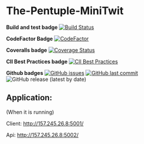 # The-Pentuple-MiniTwit

**Build and test badge**
[![Build Status](https://github.com/Grumlebob/The-Pentuple-MiniTwit/actions/workflows/dotnet.yml/badge.svg)](https://github.com/Grumlebob/The-Pentuple-MiniTwit/actions/workflows/dotnet.yml)

**CodeFactor Badge**
[![CodeFactor](https://www.codefactor.io/repository/github/Grumlebob/The-Pentuple-MiniTwit/badge)](https://www.codefactor.io/repository/github/Grumlebob/The-Pentuple-MiniTwit)

**Coveralls badge**
[![Coverage Status](https://coveralls.io/repos/github/Grumlebob/The-Pentuple-MiniTwit/badge.svg?branch=main)](https://coveralls.io/github/Grumlebob/The-Pentuple-MiniTwit?branch=main)

**CII Best Practices badge**
[![CII Best Practices](https://bestpractices.coreinfrastructure.org/projects/10014/badge)](https://bestpractices.coreinfrastructure.org/projects/PROJECT_ID)


**Github badges**
[![GitHub issues](https://img.shields.io/github/issues/Grumlebob/The-Pentuple-MiniTwit.svg)](https://github.com/Grumlebob/The-Pentuple-MiniTwit/issues)
[![GitHub last commit](https://img.shields.io/github/last-commit/Grumlebob/The-Pentuple-MiniTwit.svg)](https://github.com/Grumlebob/The-Pentuple-MiniTwit/commits/main)
![GitHub release (latest by date)](https://img.shields.io/github/v/release/Grumlebob/The-Pentuple-MiniTwit)

## Application:

(When it is running)

Client:
http://157.245.26.8:5001/

Api:
http://157.245.26.8:5002/
